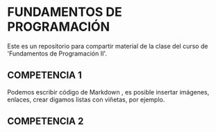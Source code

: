 # FUNDAMENTOS DE PROGRAMACIÓN
Este es un repositorio para compartir material de la clase del curso de 'Fundamentos de Programación II'.

## COMPETENCIA 1
Podemos escribir código de Markdown , es posible insertar imágenes, enlaces, crear digamos listas con viñetas, por ejemplo.



## COMPETENCIA 2
